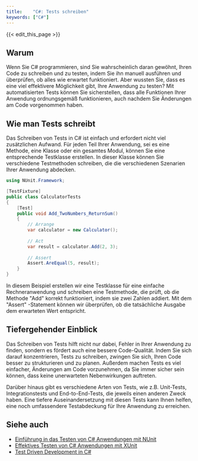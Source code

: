 ```yaml
---
title:    "C#: Tests schreiben"
keywords: ["C#"]
---
```


{{< edit_this_page >}}

## Warum

Wenn Sie C# programmieren, sind Sie wahrscheinlich daran gewöhnt, Ihren Code zu schreiben und zu testen, indem Sie ihn manuell ausführen und überprüfen, ob alles wie erwartet funktioniert. Aber wussten Sie, dass es eine viel effektivere Möglichkeit gibt, Ihre Anwendung zu testen? Mit automatisierten Tests können Sie sicherstellen, dass alle Funktionen Ihrer Anwendung ordnungsgemäß funktionieren, auch nachdem Sie Änderungen am Code vorgenommen haben.

## Wie man Tests schreibt

Das Schreiben von Tests in C# ist einfach und erfordert nicht viel zusätzlichen Aufwand. Für jeden Teil Ihrer Anwendung, sei es eine Methode, eine Klasse oder ein gesamtes Modul, können Sie eine entsprechende Testklasse erstellen. In dieser Klasse können Sie verschiedene Testmethoden schreiben, die die verschiedenen Szenarien Ihrer Anwendung abdecken.

```C#
using NUnit.Framework;

[TestFixture]
public class CalculatorTests
{
    [Test]
    public void Add_TwoNumbers_ReturnSum()
    {
        // Arrange
        var calculator = new Calculator();
        
        // Act
        var result = calculator.Add(2, 3);
        
        // Assert
        Assert.AreEqual(5, result);
    }
}
```

In diesem Beispiel erstellen wir eine Testklasse für eine einfache Rechneranwendung und schreiben eine Testmethode, die prüft, ob die Methode "Add" korrekt funktioniert, indem sie zwei Zahlen addiert. Mit dem "Assert" -Statement können wir überprüfen, ob die tatsächliche Ausgabe dem erwarteten Wert entspricht.

## Tiefergehender Einblick

Das Schreiben von Tests hilft nicht nur dabei, Fehler in Ihrer Anwendung zu finden, sondern es fördert auch eine bessere Code-Qualität. Indem Sie sich darauf konzentrieren, Tests zu schreiben, zwingen Sie sich, Ihren Code besser zu strukturieren und zu planen. Außerdem machen Tests es viel einfacher, Änderungen am Code vorzunehmen, da Sie immer sicher sein können, dass keine unerwarteten Nebenwirkungen auftreten.

Darüber hinaus gibt es verschiedene Arten von Tests, wie z.B. Unit-Tests, Integrationstests und End-to-End-Tests, die jeweils einen anderen Zweck haben. Eine tiefere Auseinandersetzung mit diesen Tests kann Ihnen helfen, eine noch umfassendere Testabdeckung für Ihre Anwendung zu erreichen.

## Siehe auch

- [Einführung in das Testen von C# Anwendungen mit NUnit](https://docs.microsoft.com/de-de/dotnet/core/testing/unit-testing-with-nunit?tabs=visual-studio)
- [Effektives Testen von C# Anwendungen mit XUnit](https://xunit.net/docs/getting-started/netcore/cmdline)
- [Test Driven Development in C#](https://blog.submain.com/getting-started-with-test-driven-development-using-csharp/)
